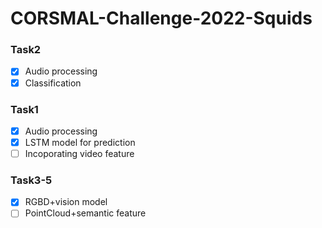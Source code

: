 # CORSMAL-Challenge-2022-Squids

### Task2

- [x] Audio processing
- [x] Classification

### Task1

- [x] Audio processing
- [x] LSTM model for prediction
- [ ] Incoporating video feature

### Task3-5

- [x] RGBD+vision model
- [ ] PointCloud+semantic feature
